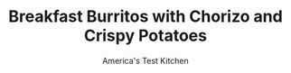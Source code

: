 ---
layout: ../../layouts/MarkdownPostLayout.astro
title: Breakfast Burritos with Chorizo and Crispy Potatoes
author: America's Test Kitchen
pubDate: 2023-03-15
description: "Its never too early for extra-crispy tater tots."
image_url: https://res.cloudinary.com/hksqkdlah/image/upload/ar_1:1,c_fill,dpr_2.0,f_auto,fl_lossy.progressive.strip_profile,g_faces:auto,q_auto:low,w_344/SFS_BreakfastBurritosChorizoCrispyPotatoes-118_op2hvq
tags: ["Main Courses","Mexican","Potatoes","Pork","Eggs","Cheese","Breakfast & Brunch"]
calories: 3152
protein: 35
carbohydrates: 27
fats: 
fiber: 1
ingredients: ["¼ cup, sour cream","2 tablespoons, minced canned chipotle chile in adobo sauce","2 teaspoons, lime juice","1 , garlic clove, minced","¼ teaspoon, cayenne pepper","¼ teaspoon, table salt","¼ cup, vegetable oil, divided","2 cups, frozen tater tots, thawed and patted dry","8 ounces, Mexican-style chorizo sausage, casings removed","8 , large eggs, beaten","3 ounces, sharp cheddar cheese, shredded (¾ cup)","4 (10-inch), flour tortillas"]
serves: 4
time: "55 minutes"
instructions: ["FOR THE CHIPOTLE SOUR CREAM: Stir all ingredients together in bowl; set aside.","FOR THE BURRITOS: Heat 3 tablespoons oil in 12-inch nonstick skillet over medium-high heat until shimmering. Add tater tots to skillet and press with spatula or underside of dry measuring cup to flatten slightly. Cook until crispy and deep golden brown, about 4 minutes per side. Transfer tater tots to paper towel–lined plate and set aside. Wipe skillet clean with paper towels.","Cook chorizo in now-empty skillet over medium heat, breaking up meat with wooden spoon, until well browned, 6 to 8 minutes. Add eggs and, using heat-resistant rubber spatula, constantly and firmly scrape along bottom and sides of skillet until eggs begin to clump and spatula leaves trail on bottom of skillet, about 2 minutes. Reduce heat to low and add cheddar. Gently but constantly fold eggs until clumped and slightly wet, 30 to 60 seconds. Remove from heat and cover to keep warm.","Wrap tortillas in damp dish towel and microwave until warm and pliable, about 1 minute. Arrange tortillas on counter. Spread about 1½ tablespoons chipotle sour cream across bottom third of each tortilla, leaving 1-inch border. Divide tater tots and eggs evenly over chipotle sour cream. Working with 1 burrito at a time, fold sides of tortilla over filling, then fold up bottom of tortilla and roll tightly around filling.","Wipe skillet clean with paper towels. Heat remaining 1 tablespoon oil in now-empty skillet overmedium heat until shimmering. Arrange burritos in skillet seam side down and cook until crisp and golden, about 1 minute per side. Serve."]
nutrition: ["488 mg Potassium","508 mg Phosphorus","301 mg Calcium","4 mg Iron","41 mg Magnesium","1349 mg Sodium","4 mg Zinc","58 g Fat","5 mg Niacin (B3)","28 g Monounsaturated","7 g Polyunsaturated","7 mg Vitamin C","3 µg Vitamin D","450 mg Cholesterol","18 g Saturated","1 g Fiber","49 µg Folic acid","65 µg Folate (food)","2 g Sugars","4 µg Vitamin K","135 g Water","27 g Carbs","148 µg Folate equivalent (total)","35 g Protein","4 mg Vitamin E","2 µg Vitamin B12","245 µg Vitamin A","788 kcal Energy","3152 calories"]
notes: "Use fresh Mexican-style chorizo here, not the dry-cured Spanish version. If you are spice averse, omit the cayenne pepper and reduce the chipotle chile to 1 tablespoon. To thaw frozen tater tots, either let them sit in the refrigerator for 24 hours or arrange them on a paper towel–lined plate and microwave them for 1½ minutes. Its important to follow the visual cues when making the eggs, as your skillets thickness will affect the cooking time. If youre using an electric stovetop, heat a second burner on low and move the skillet to it when its time to adjust the heat for the eggs. You can serve the burritos right after theyre rolled, if you prefer, but we like the crispy texture the tortillas get from browning them in step 5."
---